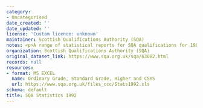 ```yaml
---
category:
- Uncategorised
date_created: ''
date_updated: ''
license: 'Custom licence: unknown'
maintainer: Scottish Qualifications Authority (SQA)
notes: <p>A range of statistical reports for SQA qualifications for 1992.</p>
organization: Scottish Qualifications Authority (SQA)
original_dataset_link: https://www.sqa.org.uk/sqa/63082.html
records: null
resources:
- format: MS EXCEL
  name: Ordinary Grade, Standard Grade, Higher and CSYS
  url: https://www.sqa.org.uk/files_ccc/Stats1992.xls
schema: default
title: SQA Statistics 1992
---
```


